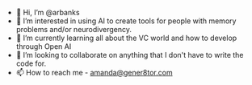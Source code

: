 - 👋 Hi, I’m @arbanks
- 👀 I’m interested in using AI to create tools for people with memory problems and/or neurodivergency.
- 🌱 I’m currently learning all about the VC world and how to develop through Open AI
- 💞️ I’m looking to collaborate on anything that I don't have to write the code for.
- 📫 How to reach me - amanda@gener8tor.com

<!---
arbanks/arbanks is a ✨ special ✨ repository because its `README.md` (this file) appears on your GitHub profile.
You can click the Preview link to take a look at your changes.
--->
